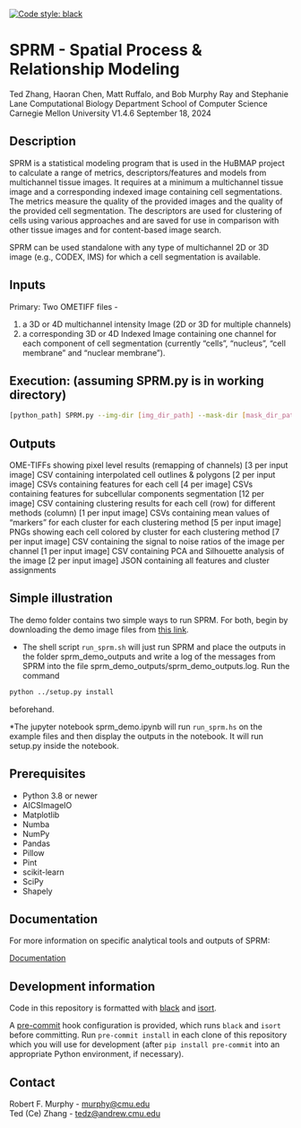 [![Code style: black](https://img.shields.io/badge/code%20style-black-000000.svg)](https://github.com/psf/black)
# SPRM - Spatial Process & Relationship Modeling
Ted Zhang, Haoran Chen, Matt Ruffalo, and Bob Murphy
Ray and Stephanie Lane Computational Biology Department
School of Computer Science
Carnegie Mellon University
V1.4.6 September 18, 2024

## Description
SPRM is a statistical modeling program that is used in the HuBMAP project to calculate a range of metrics, descriptors/features and models from multichannel tissue images.  It requires at a minimum a multichannel tissue image and a corresponding indexed image containing cell segmentations.  The metrics measure the quality of the provided images and the quality of the provided cell segmentation.  The descriptors are used for clustering of cells using various approaches and are saved for use in comparison with other tissue images and for content-based image search.  

SPRM can be used standalone with any type of multichannel 2D or 3D image (e.g., CODEX, IMS) for which a cell segmentation is available.

## Inputs

Primary: Two OMETIFF files -
1) a 3D or 4D multichannel intensity Image (2D or 3D for multiple channels)
2) a corresponding 3D or 4D Indexed Image containing one channel for each component of cell segmentation (currently “cells”, “nucleus”, “cell membrane” and “nuclear membrane”).

## Execution: (assuming SPRM.py is in working directory)
```bash
[python_path] SPRM.py --img-dir [img_dir_path] --mask-dir [mask_dir_path] --optional-img-dir [optional_img_dir_path] --output_dir [output_dir_path] --options_path [options_file_path] --celltype_labels [labels_file] --processes [number_of_processes_to_use]
```
## Outputs
OME-TIFFs showing pixel level results (remapping of channels) [3 per input image]
CSV containing interpolated cell outlines & polygons [2 per input image]
CSVs containing features for each cell [4 per image]
CSVs containing features for subcellular components segmentation [12 per image]
CSV containing clustering results for each cell (row) for different methods (column) [1 per input image]
CSVs containing mean values of “markers” for each cluster for each clustering method [5 per input image]
PNGs showing each cell colored by cluster for each clustering method [7 per input image]
CSV containing the signal to noise ratios of the image per channel [1 per input image]
CSV containing PCA and Silhouette analysis of the image [2 per input image]
JSON containing all features and cluster assignments

## Simple illustration

The demo folder contains two simple ways to run SPRM.  For both, begin by downloading the demo image files from [this link](https://drive.google.com/drive/folders/1denyZ1SFoWpWrPO9UbSdcF2DvHEv6ovN?usp=sharing).

* The shell script `run_sprm.sh` will just run SPRM and place the outputs in the folder sprm_demo_outputs and write a log of the messages from SPRM into the file sprm_demo_outputs/sprm_demo_outputs.log.  Run the command 
```bash
python ../setup.py install
```
beforehand.

*The jupyter notebook sprm_demo.ipynb will run `run_sprm.hs` on the example files and then display the outputs in the notebook. It will run setup.py inside the notebook.

## Prerequisites

* Python 3.8 or newer
* AICSImageIO
* Matplotlib
* Numba
* NumPy
* Pandas
* Pillow
* Pint
* scikit-learn
* SciPy
* Shapely

## Documentation 

For more information on specific analytical tools and outputs of SPRM: 

[Documentation](https://docs.google.com/document/d/1aysD_yRmk_5Lmm2fXIUGCeWnxICpxrJt0Osym99FfWA/edit?usp=sharing)

## Development information

Code in this repository is formatted with [black](https://github.com/psf/black) and
[isort](https://pypi.org/project/isort/).

A [pre-commit](https://pre-commit.com/) hook configuration is provided, which runs `black` and `isort` before committing.
Run `pre-commit install` in each clone of this repository which you will use for development (after `pip install pre-commit`
into an appropriate Python environment, if necessary).

## Contact

Robert F. Murphy - murphy@cmu.edu\
Ted (Ce) Zhang - tedz@andrew.cmu.edu
